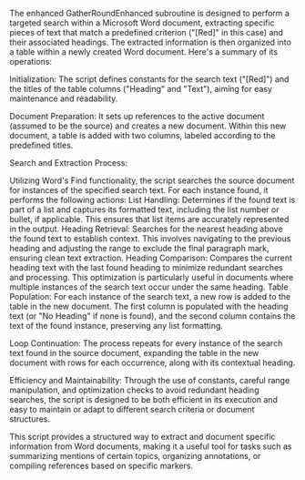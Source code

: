 The enhanced GatherRoundEnhanced subroutine is designed to perform a targeted search within a Microsoft Word document, extracting specific pieces of text that match a predefined criterion ("[Red]" in this case) and their associated headings. The extracted information is then organized into a table within a newly created Word document. Here's a summary of its operations:

Initialization: The script defines constants for the search text ("[Red]") and the titles of the table columns ("Heading" and "Text"), aiming for easy maintenance and readability.

Document Preparation: It sets up references to the active document (assumed to be the source) and creates a new document. Within this new document, a table is added with two columns, labeled according to the predefined titles.

Search and Extraction Process:

Utilizing Word's Find functionality, the script searches the source document for instances of the specified search text.
For each instance found, it performs the following actions:
List Handling: Determines if the found text is part of a list and captures its formatted text, including the list number or bullet, if applicable. This ensures that list items are accurately represented in the output.
Heading Retrieval: Searches for the nearest heading above the found text to establish context. This involves navigating to the previous heading and adjusting the range to exclude the final paragraph mark, ensuring clean text extraction.
Heading Comparison: Compares the current heading text with the last found heading to minimize redundant searches and processing. This optimization is particularly useful in documents where multiple instances of the search text occur under the same heading.
Table Population: For each instance of the search text, a new row is added to the table in the new document. The first column is populated with the heading text (or "No Heading" if none is found), and the second column contains the text of the found instance, preserving any list formatting.

Loop Continuation: The process repeats for every instance of the search text found in the source document, expanding the table in the new document with rows for each occurrence, along with its contextual heading.

Efficiency and Maintainability: Through the use of constants, careful range manipulation, and optimization checks to avoid redundant heading searches, the script is designed to be both efficient in its execution and easy to maintain or adapt to different search criteria or document structures.

This script provides a structured way to extract and document specific information from Word documents, making it a useful tool for tasks such as summarizing mentions of certain topics, organizing annotations, or compiling references based on specific markers.
